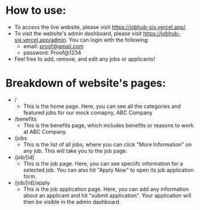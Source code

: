 # How to use:
- To access the live website, please visit https://jobhub-six.vercel.app/.
- To visit the website's admin dashboard, please visit https://jobhub-six.vercel.app/admin. You can login with the following:
  - email: proof@gmail.com
  - password: Proof@1234
- Feel free to add, remove, and edit any jobs or applicants!
# Breakdown of website's pages:
- /
  - This is the home page. Here, you can see all the categories and featured jobs for our mock comapny, ABC Company
- /benefits
  - This is the benefits page, which includes benefits or reasons to work at ABC Company.
- /jobs
  - This is the list of all jobs, where you can click "More Information" on any job. This will take you to the job page.
- /job/[id]
  - This is the job page. Here, you can see speciifc information for a selected job. You can also hit "Apply Now" to open its job application form.
- /job/[id]/apply
  - This is the job application page. Here, you can add any information about an applicant and hit "submit application". Your application will then be visible in the admin dashboard.
  
